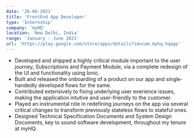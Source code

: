 ```yaml
---
date: '26-06-2021'
title: 'FrontEnd App Developer'
type: 'Internship'
company: 'myHQ'
location: 'New Delhi, India'
range: 'January - June 2021'
url: 'https://play.google.com/store/apps/details?id=com.myhq.hqapp'
---
```


- Developed and shipped a highly critical module important to the user journey, Subscriptions and Payment Module, via a complete redesign of the UI and functionality using Ionic.
- Built and released the onboarding of a product on our app and single-handedly developed flows for the same.
- Contributed extensively to fixing underlying user exerience issues, making the application intutive and user-friendly to the customer.
- Played an instrumental role in redefining journeys on the app via several critical changes to transform previously stateless flows to stateful ones.
- Designed Technical Specification Documents and System Design Documents, key to sound software development, throughout my tenure at myHQ.
